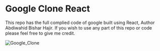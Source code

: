 <h1> Google Clone React </h1>


<p> This repo has the full complied code of google built using React, Author Abdiwahid Bishar Hajir. 
If you wish to use any part of this repo or code please feel free to give me credit.</p>


![Google_Clone](https://user-images.githubusercontent.com/76221708/166502831-738517a7-1f92-4ff1-8097-e396a0fe0d89.png)
